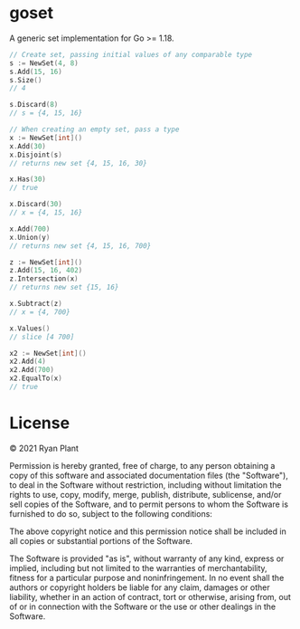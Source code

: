 # goset

A generic set implementation for Go >= 1.18.

```go
// Create set, passing initial values of any comparable type
s := NewSet(4, 8)
s.Add(15, 16)
s.Size()
// 4

s.Discard(8)
// s = {4, 15, 16}

// When creating an empty set, pass a type
x := NewSet[int]()
x.Add(30)
x.Disjoint(s)
// returns new set {4, 15, 16, 30}

x.Has(30)
// true

x.Discard(30)
// x = {4, 15, 16}

x.Add(700)
x.Union(y)
// returns new set {4, 15, 16, 700}

z := NewSet[int]()
z.Add(15, 16, 402)
z.Intersection(x)
// returns new set {15, 16}

x.Subtract(z)
// x = {4, 700}

x.Values()
// slice [4 700]

x2 := NewSet[int]()
x2.Add(4)
x2.Add(700)
x2.EqualTo(x)
// true
```

# License

© 2021 Ryan Plant

Permission is hereby granted, free of charge, to any person obtaining a copy of this software and associated documentation files (the "Software"), to deal in the Software without restriction, including without limitation the rights to use, copy, modify, merge, publish, distribute, sublicense, and/or sell copies of the Software, and to permit persons to whom the Software is furnished to do so, subject to the following conditions:

The above copyright notice and this permission notice shall be included in all copies or substantial portions of the Software.

The Software is provided "as is", without warranty of any kind, express or implied, including but not limited to the warranties of merchantability, fitness for a particular purpose and noninfringement. In no event shall the authors or copyright holders be liable for any claim, damages or other liability, whether in an action of contract, tort or otherwise, arising from, out of or in connection with the Software or the use or other dealings in the Software.
